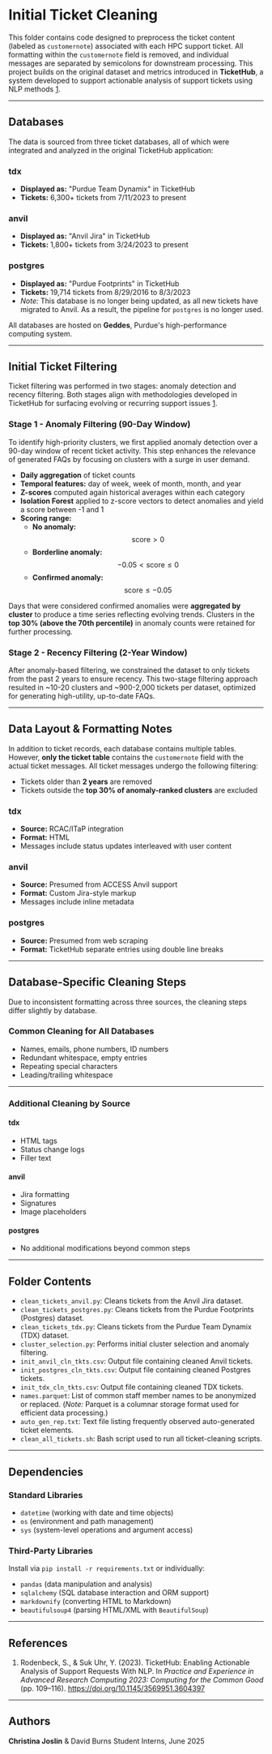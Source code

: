 # Initial Ticket Cleaning

This folder contains code designed to preprocess the ticket content (labeled as `customernote`) associated with each HPC support ticket. All formatting within the `customernote` field is removed, and individual messages are separated by semicolons for downstream processing. 
This project builds on the original dataset and metrics introduced in **TicketHub**, a system developed to support actionable analysis of support tickets using NLP methods [1](#references). 

--- 

## Databases
The data is sourced from three ticket databases, all of which were integrated and analyzed in the original TicketHub application: 

### tdx
- **Displayed as:** "Purdue Team Dynamix" in TicketHub
- **Tickets:** 6,300+ tickets from 7/11/2023 to present 
### anvil
- **Displayed as:** "Anvil Jira" in TicketHub
- **Tickets:** 1,800+ tickets from 3/24/2023 to present
### postgres
- **Displayed as:** "Purdue Footprints" in TicketHub
- **Tickets:** 19,714 tickets from 8/29/2016 to 8/3/2023
- *Note:* This database is no longer being updated, as all new tickets have migrated to Anvil. As a result, the pipeline for `postgres` is no longer used. 

All databases are hosted on **Geddes**, Purdue's high-performance computing system. 

--- 

## Initial Ticket Filtering 

Ticket filtering was performed in two stages: anomaly detection and recency filtering. Both stages align with methodologies developed in TicketHub for surfacing evolving or recurring support issues  [1](#references).

### Stage 1 - Anomaly Filtering (90-Day Window)
To identify high-priority clusters, we first applied anomaly detection over a 90-day window of recent ticket activity. This step enhances the relevance of generated FAQs by focusing on clusters with a surge in user demand.
- **Daily aggregation** of ticket counts
- **Temporal features:** day of week, week of month, month, and year 
- **Z-scores** computed again historical averages within each category 
- **Isolation Forest** applied to z-score vectors to detect anomalies and yield a score between -1 and 1 
- **Scoring range:**
    - **No anomaly:** $$\text{score} > 0$$
    - **Borderline anomaly:** $$-0.05 < \text{score} \le 0$$
    - **Confirmed anomaly:** $$\text{score} \le -0.05$$

Days that were considered confirmed anomalies were **aggregated by cluster** to produce a time series reflecting evolving trends. Clusters in the **top 30% (above the 70th percentile)** in anomaly counts were retained for further processing. 

### Stage 2 - Recency Filtering (2-Year Window)
After anomaly-based filtering, we constrained the dataset to only tickets from the past 2 years to ensure recency. This two-stage filtering approach resulted in ~10-20 clusters and ~900-2,000 tickets per dataset, optimized for generating high-utility, up-to-date FAQs.  

--- 

## Data Layout & Formatting Notes
In addition to ticket records, each database contains multiple tables. However, **only the ticket table** contains the `customernote` field with the actual ticket messages. All ticket messages undergo the following filtering: 
- Tickets older than **2 years** are removed 
- Tickets outside the **top 30% of anomaly-ranked clusters** are excluded 

### tdx 
- **Source:** RCAC/ITaP integration
- **Format:** HTML 
- Messages include status updates interleaved with user content 

### anvil
- **Source:** Presumed from ACCESS Anvil support
- **Format:** Custom Jira-style markup 
- Messages include inline metadata 

### postgres
- **Source:** Presumed from web scraping 
- **Format:** TicketHub separate entries using double line breaks

--- 

## Database-Specific Cleaning Steps 
Due to inconsistent formatting across three sources, the cleaning steps differ slightly by database. 

### Common Cleaning for All Databases
- Names, emails, phone numbers, ID numbers
- Redundant whitespace, empty entries
- Repeating special characters
- Leading/trailing whitespace 

--- 

### Additional Cleaning by Source 
#### tdx 
- HTML tags
- Status change logs
- Filler text 

#### anvil 
- Jira formatting 
- Signatures
- Image placeholders

#### postgres 
- No additional modifications beyond common steps 

--- 

## Folder Contents
- `clean_tickets_anvil.py`: Cleans tickets from the Anvil Jira dataset.
- `clean_tickets_postgres.py`: Cleans tickets from the Purdue Footprints (Postgres) dataset.
- `clean_tickets_tdx.py`: Cleans tickets from the Purdue Team Dynamix (TDX) dataset.
- `cluster_selection.py`: Performs initial cluster selection and anomaly filtering.
- `init_anvil_cln_tkts.csv`: Output file containing cleaned Anvil tickets.
- `init_postgres_cln_tkts.csv`: Output file containing cleaned Postgres tickets.
- `init_tdx_cln_tkts.csv`: Output file containing cleaned TDX tickets.
- `names.parquet`: List of common staff member names to be anonymized or replaced. (*Note:* Parquet is a columnar storage format used for efficient data processing.)
- `auto_gen_rep.txt`: Text file listing frequently observed auto-generated ticket elements.
- `clean_all_tickets.sh`: Bash script used to run all ticket-cleaning scripts.

--- 

## Dependencies 

### Standard Libraries
- `datetime` (working with date and time objects)  
- `os` (environment and path management)  
- `sys` (system-level operations and argument access) 

### Third-Party Libraries
Install via `pip install -r requirements.txt` or individually:
- `pandas` (data manipulation and analysis)  
- `sqlalchemy` (SQL database interaction and ORM support)  
- `markdownify` (converting HTML to Markdown)  
- `beautifulsoup4` (parsing HTML/XML with `BeautifulSoup`)

--- 

## References 
1. Rodenbeck, S., & Suk Uhr, Y. (2023). TicketHub: Enabling Actionable Analysis of Support Requests With NLP. In *Practice and Experience in Advanced Research Computing 2023: Computing for the Common Good* (pp. 109–116). https://doi.org/10.1145/3569951.3604397

--- 

## Authors 
**Christina Joslin** & David Burns
Student Interns, June 2025 

